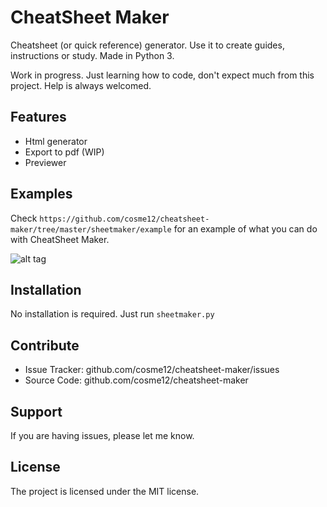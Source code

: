 CheatSheet Maker
================

Cheatsheet (or quick reference) generator. Use it to create guides, instructions or study. Made in Python 3.

Work in progress. Just learning how to code, don't expect much from this project. Help is always welcomed.


Features
--------

- Html generator
- Export to pdf (WIP)
- Previewer


Examples
--------

Check ```https://github.com/cosme12/cheatsheet-maker/tree/master/sheetmaker/example``` for an example of what you can do with CheatSheet Maker.

![alt tag](https://raw.githubusercontent.com/cosme12/cheatsheet-maker/develop/sheetmaker/example/example.png)


Installation
------------

No installation is required. Just run ```sheetmaker.py```


Contribute
----------

- Issue Tracker: github.com/cosme12/cheatsheet-maker/issues
- Source Code: github.com/cosme12/cheatsheet-maker


Support
-------

If you are having issues, please let me know.


License
-------

The project is licensed under the MIT license.

